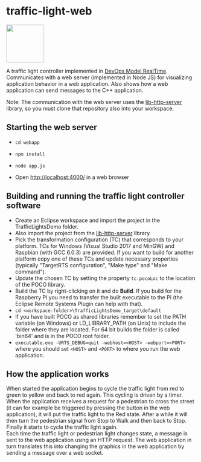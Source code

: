 # traffic-light-web
<img src="https://github.com/hcl-pnp-rtist/traffic-light-web/blob/master/webapp/public/images/screenshot.png" width="100" height="100">

A traffic light controller implemented in [DevOps Model RealTime](https://www.hcl-software.com/devops-model-realtime). Communicates with a web server (implemented in Node JS) for visualizing application behavior in a web application. Also shows how a web application can send messages to the C++ application.

Note: The communication with the web server uses the [lib-http-server](https://github.com/HCL-TECH-SOFTWARE/lib-http-server) library, so you must clone that repository also into your workspace.

## Starting the web server
* `cd webapp`

* `npm install`

* `node app.js`

* Open [http://localhost:4000/](http://localhost:4000/) in a web browser

## Building and running the traffic light controller software
* Create an Eclipse workspace and import the project in the TrafficLightsDemo folder.
* Also import the project from the [lib-http-server](https://github.com/HCL-TECH-SOFTWARE/lib-http-server) library.
* Pick the transformation configuration (TC) that corresponds to your platform. TCs for Windows (Visual Studio 2017 and MinGW) and Raspbian (with GCC 6.0.3) are provided. If you want to build for another platform copy one of these TCs and update necessary properties (typically "TargetRTS configuration", "Make type" and "Make command").
* Update the chosen TC by setting the property `tc.pocoLoc` to the location of the POCO library.
* Build the TC by right-clicking on it and do **Build**. If you build for the Raspberry Pi you need to transfer the built executable to the Pi (the Eclipse Remote Systems Plugin can help with that).
* `cd <workspace-folder>\TrafficLightsDemo_target\default`
* If you have built POCO as shared libraries remember to set the PATH variable (on Windows) or LD\_LIBRARY\_PATH (on Unix) to include the folder where they are located. For 64 bit builds the folder is called 'bin64' and is in the POCO root folder. 
* `executable.exe -URTS_DEBUG=quit -webhost=<HOST> -webport=<PORT>` where you should set `<HOST>` and `<PORT>` to where you run the web application.

## How the application works
When started the application begins to cycle the traffic light from red to green to yellow and back to red again. This cycling is driven by a timer. When the application receives a request for a pedestrian to cross the street (it can for example be triggered by pressing the button in the web application), it will put the traffic light to the Red state. After a while it will then turn the pedestrian signal from Stop to Walk and then back to Stop. Finally it starts to cycle the traffic light again.  
Each time the traffic light or pedestrian light changes state, a message is sent to the web application using an HTTP request. The web application in turn translates this into changing the graphics in the web application by sending a message over a web socket.
